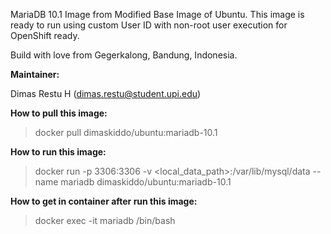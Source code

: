 MariaDB 10.1 Image from Modified Base Image of Ubuntu. This image is ready to run using custom User ID with non-root user execution for OpenShift ready.

Build with love from Gegerkalong, Bandung, Indonesia.

**Maintainer:**

Dimas Restu H (<dimas.restu@student.upi.edu>)

**How to pull this image:**

> docker pull dimaskiddo/ubuntu:mariadb-10.1

**How to run this image:**

> docker run -p 3306:3306 -v <local_data_path>:/var/lib/mysql/data --name mariadb dimaskiddo/ubuntu:mariadb-10.1

**How to get in container after run this image:**

> docker exec -it mariadb /bin/bash
